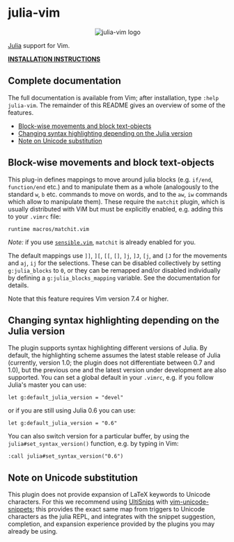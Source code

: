 # julia-vim

<p align="center"><img src="logo.png" alt="julia-vim logo"/></p>

[Julia] support for Vim.

**[INSTALLATION INSTRUCTIONS]**

[Julia]: http://julialang.org/
[Installation instructions]: INSTALL.md
[UltiSnips]: https://github.com/SirVer/UltiSnips
[vim-unicode-snippets]: https://github.com/danielwe/vim-unicode-snippets
[`sensible.vim`]: https://github.com/tpope/vim-sensible

## Complete documentation

The full documentation is available from Vim; after installation, type `:help
julia-vim`. The remainder of this README gives an overview of some of the
features.

* [Block-wise movements and block text-objects](#block-wise-movements-and-block-text-objects)
* [Changing syntax highlighting depending on the Julia version](#changing-syntax-highlighting-depending-on-the-julia-version)
* [Note on Unicode substitution](#note-on-unicode-substitution)

## Block-wise movements and block text-objects

This plug-in defines mappings to move around julia blocks (e.g. `if/end`,
`function/end` etc.) and to manipulate them as a whole (analogously to the
standard `w`, `b` etc. commands to move on words, and to the `aw`, `iw`
commands which allow to manipulate them). These require the `matchit` plugin,
which is usually distributed with ViM but must be explicitly enabled, e.g.
adding this to your `.vimrc` file:

```vim
runtime macros/matchit.vim
```
_Note:_ if you use [`sensible.vim`], `matchit` is already enabled for you.

The default mappings use `]]`, `][`, `[[`, `[]`, `]j`, `]J`, `[j`, and `[J` for
the movements and `aj`, `ij` for the selections. These can be disabled
collectively by setting `g:julia_blocks` to `0`, or they can be remapped and/or
disabled individually by defining a `g:julia_blocks_mapping` variable. See the
documentation for details.

Note that this feature requires Vim version 7.4 or higher.

## Changing syntax highlighting depending on the Julia version

The plugin supports syntax highlighting different versions of Julia. By
default, the highlighting scheme assumes the latest stable release of Julia
(currently, version 1.0; the plugin does not differentiate between 0.7 and
1.0), but the previous one and the latest version under development are also
supported. You can set a global default in your `.vimrc`, e.g. if you follow
Julia's master you can use:

```vim
let g:default_julia_version = "devel"
```

or if you are still using Julia 0.6 you can use:

```vim
let g:default_julia_version = "0.6"
```

You can also switch version for a particular buffer, by using the
`julia#set_syntax_version()` function, e.g. by typing in Vim:

```vim
:call julia#set_syntax_version("0.6")
```

## Note on Unicode substitution

This plugin does not provide expansion of LaTeX keywords to Unicode characters.
For this we recommend using [UltiSnips] with [vim-unicode-snippets]; this
provides the exact same map from triggers to Unicode characters as the julia
REPL, and integrates with the snippet suggestion, completion, and expansion
experience provided by the plugins you may already be using.
